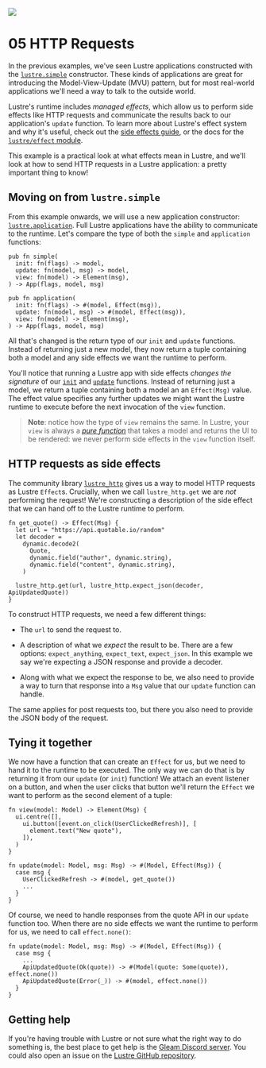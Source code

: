 ![](./header.png)

# 05 HTTP Requests

In the previous examples, we've seen Lustre applications constructed with the
[`lustre.simple`](https://hexdocs.pm/lustre/lustre.html#simple) constructor.
These kinds of applications are great for introducing the Model-View-Update (MVU)
pattern, but for most real-world applications we'll need a way to talk to the
outside world.

Lustre's runtime includes _managed effects_, which allow us to perform side effects
like HTTP requests and communicate the results back to our application's `update`
function. To learn more about Lustre's effect system and why it's useful, check
out the [side effects guide](https://hexdocs.pm/lustre/guide/side-effects.html),
or the docs for the [`lustre/effect` module](https://hexdocs.pm/lustre/lustre/effect.html).

This example is a practical look at what effects mean in Lustre, and we'll look
at how to send HTTP requests in a Lustre application: a pretty important thing to
know!

## Moving on from `lustre.simple`

From this example onwards, we will use a new application constructor:
[`lustre.application`](https://hexdocs.pm/lustre/lustre.html#application). Full Lustre
applications have the ability to communicate to the runtime. Let's compare the type
of both the `simple` and `application` functions:

```gleam
pub fn simple(
  init: fn(flags) -> model,
  update: fn(model, msg) -> model,
  view: fn(model) -> Element(msg),
) -> App(flags, model, msg)

pub fn application(
  init: fn(flags) -> #(model, Effect(msg)),
  update: fn(model, msg) -> #(model, Effect(msg)),
  view: fn(model) -> Element(msg),
) -> App(flags, model, msg)
```

All that's changed is the return type of our `init` and `update` functions. Instead
of returning just a new model, they now return a tuple containing both a model and
any side effects we want the runtime to perform.

You'll notice that running a Lustre app with side effects _changes the signature_
of our [`init`](src/app.gleam#L43) and [`update`](src/app.gleam#L54) functions.
Instead of returning just a model, we return a tuple containing both a model an
an `Effect(Msg)` value. The effect value specifies any further updates we might
want the Lustre runtime to execute before the next invocation of the `view`
function.

> **Note**: notice how the type of `view` remains the same. In Lustre, your `view`
> is always a [_pure function_](https://github.com/lustre-labs/lustre/blob/main/pages/hints/pure-functions.md)
> that takes a model and returns the UI to be rendered: we never perform side effects
> in the `view` function itself.

## HTTP requests as side effects

The community library [`lustre_http`](https://hexdocs.pm/lustre_http/) gives us
a way to model HTTP requests as Lustre `Effect`s. Crucially, when we call
`lustre_http.get` we are _not_ performing the request! We're constructing a
description of the side effect that we can hand off to the Lustre runtime to
perform.

```gleam
fn get_quote() -> Effect(Msg) {
  let url = "https://api.quotable.io/random"
  let decoder =
    dynamic.decode2(
      Quote,
      dynamic.field("author", dynamic.string),
      dynamic.field("content", dynamic.string),
    )

  lustre_http.get(url, lustre_http.expect_json(decoder, ApiUpdatedQuote))
}
```

To construct HTTP requests, we need a few different things:

- The `url` to send the request to.

- A description of what we _expect_ the result to be. There are a few options:
  `expect_anything`, `expect_text`, `expect_json`. In this example we say we're
  expecting a JSON response and provide a decoder.

- Along with what we expect the response to be, we also need to provide a way
  to turn that response into a `Msg` value that our `update` function can handle.

The same applies for post requests too, but there you also need to provide the
JSON body of the request.

## Tying it together

We now have a function that can create an `Effect` for us, but we need to hand it
to the runtime to be executed. The only way we can do that is by returning it from
our `update` (or `init`) function! We attach an event listener on a button, and
when the user clicks that button we'll return the `Effect` we want to perform as
the second element of a tuple:

```gleam
fn view(model: Model) -> Element(Msg) {
  ui.centre([],
    ui.button([event.on_click(UserClickedRefresh)], [
      element.text("New quote"),
    ]),
  )
}

fn update(model: Model, msg: Msg) -> #(Model, Effect(Msg)) {
  case msg {
    UserClickedRefresh -> #(model, get_quote())
    ...
  }
}
```

Of course, we need to handle responses from the quote API in our `update` function
too. When there are no side effects we want the runtime to perform for us, we need
to call `effect.none()`:

```gleam
fn update(model: Model, msg: Msg) -> #(Model, Effect(Msg)) {
  case msg {
    ...
    ApiUpdatedQuote(Ok(quote)) -> #(Model(quote: Some(quote)), effect.none())
    ApiUpdatedQuote(Error(_)) -> #(model, effect.none())
  }
}
```

## Getting help

If you're having trouble with Lustre or not sure what the right way to do
something is, the best place to get help is the [Gleam Discord server](https://discord.gg/Fm8Pwmy).
You could also open an issue on the [Lustre GitHub repository](https://github.com/lustre-labs/lustre/issues).
